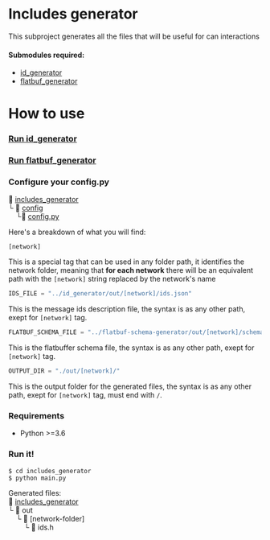 # Includes generator
This subproject generates all the files that will be useful for can interactions
#### Submodules required:
+ [id_generator](/id_generator)
+ [flatbuf_generator](/flatbuf_generator)

# How to use
### [Run id_generator](../id_generator/README.md#how-to-use)
### [Run flatbuf_generator](../flatbuf_generator/README.md#how-to-use)
### Configure your config.py
:open_file_folder: [includes_generator](/includes_generator)\
└ :open_file_folder: [config](config)\
&nbsp;&nbsp;&nbsp;&nbsp;└:page_with_curl: [config.py](config/config.py)

Here's a breakdown of what you will find:
```console
[network]
```
This is a special tag that can be used in any folder path, it identifies the network folder, meaning that **for each network** there will be an equivalent path with the ```[network]``` string replaced by the network's name
```python
IDS_FILE = "../id_generator/out/[network]/ids.json"
```
This is the message ids description file, the syntax is as any other path, exept for ```[network]``` tag.
```python
FLATBUF_SCHEMA_FILE = "../flatbuf-schema-generator/out/[network]/schema.fbs"
```
This is the flatbuffer schema file, the syntax is as any other path, exept for ```[network]``` tag.
```python
OUTPUT_DIR = "./out/[network]/"
```
This is the output folder for the generated files, the syntax is as any other path, exept for ```[network]``` tag, must
end with `/`.

### Requirements
+  Python >=3.6

### Run it!
```console
$ cd includes_generator
$ python main.py
```
Generated files:\
:open_file_folder: [includes_generator](includes_generator)\
 └ :open_file_folder: out\
&nbsp;&nbsp;&nbsp;&nbsp;└ :open_file_folder: [network-folder]\
&nbsp;&nbsp;&nbsp;&nbsp;&nbsp;&nbsp;&nbsp;&nbsp;└ :page_with_curl: ids.h
  
